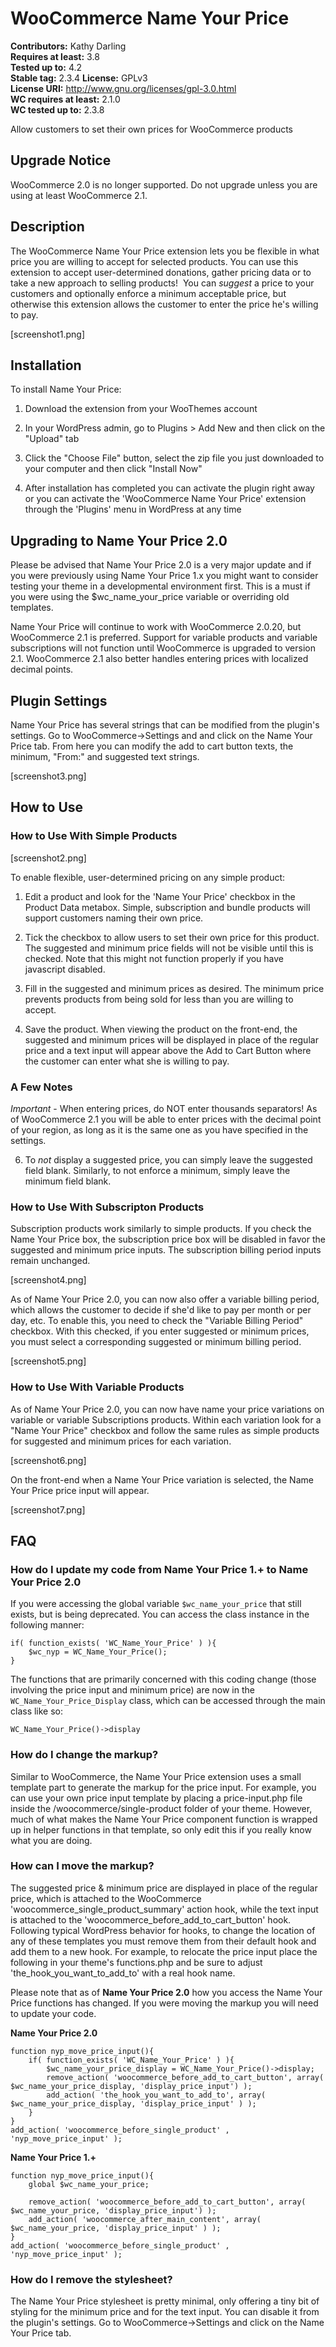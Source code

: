 # WooCommerce Name Your Price #

**Contributors:** Kathy Darling      
**Requires at least:** 3.8      
**Tested up to:** 4.2      
**Stable tag:** 2.3.4
**License:** GPLv3      
**License URI:** http://www.gnu.org/licenses/gpl-3.0.html      
**WC requires at least:** 2.1.0      
**WC tested up to:** 2.3.8      

Allow customers to set their own prices for WooCommerce products

## Upgrade Notice ##
WooCommerce 2.0 is no longer supported. Do not upgrade unless you are using at least WooCommerce 2.1.

## Description ##

The WooCommerce Name Your Price extension lets you be flexible in what price you are willing to accept for selected products. You can use this extension to accept user-determined donations, gather pricing data or to take a new approach to selling products!  You can *suggest* a price to your customers and optionally enforce a minimum acceptable price, but otherwise this extension allows the customer to enter the price he's willing to pay.

[screenshot1.png]

## Installation ##

To install Name Your Price:

1. Download the extension from your WooThemes account

2. In your WordPress admin, go to Plugins > Add New and then click on the "Upload" tab

3. Click the "Choose File" button, select the zip file you just downloaded to your computer and then click "Install Now"

4. After installation has completed you can activate the plugin right away or you can activate the 'WooCommerce Name Your Price' extension through the 'Plugins' menu in WordPress at any time

## Upgrading to Name Your Price 2.0 ##

Please be advised that Name Your Price 2.0 is a very major update and if you were previously using Name Your Price 1.x you might want to consider testing your theme in a developmental environment first. This is a must if you were using the $wc_name_your_price variable or overriding old templates.  

Name Your Price will continue to work with WooCommerce 2.0.20, but WooCommerce 2.1 is preferred. Support for variable products and variable subscriptions will not function until WooCommerce is upgraded to version 2.1. WooCommerce 2.1 also better handles entering prices with localized decimal points. 

## Plugin Settings ##

Name Your Price has several strings that can be modified from the plugin's settings. Go to WooCommerce->Settings and and click on the Name Your Price tab. From here you can modify the add to cart button texts, the minimum, "From:" and suggested text strings. 

[screenshot3.png]

## How to Use ##

### How to Use With Simple Products ###

[screenshot2.png]

To enable flexible, user-determined pricing on any simple product:

1. Edit a product and look for the 'Name Your Price' checkbox in the Product Data metabox. Simple, subscription and bundle products will support customers naming their own price. 

2. Tick the checkbox to allow users to set their own price for this product.  The suggested and minimum price fields will not be visible until this is checked.  Note that this might not function properly if you have javascript disabled. 

3. Fill in the suggested and minimum prices as desired. The minimum price prevents products from being sold for less than you are willing to accept. 

4. Save the product.  When viewing the product on the front-end, the suggested and minimum prices will be displayed in place of the regular price and a text input will appear above the Add to Cart Button where the customer can enter what she is willing to pay.  

### A Few Notes ###

*Important* - When entering prices, do NOT enter thousands separators! As of WooCommerce 2.1 you will be able to enter prices with the decimal point of your region, as long as it is the same one as you have specified in the settings.

6. To *not* display a suggested price, you can simply leave the suggested field blank. Similarly, to not enforce a minimum, simply leave the minimum field blank. 

### How to Use With Subscripton Products ###

Subscription products work similarly to simple products. If you check the Name Your Price box, the subscription price box will be disabled in favor the suggested and minimum price inputs. The subscription billing period inputs remain unchanged. 

[screenshot4.png]

As of Name Your Price 2.0, you can now also offer a variable billing period, which allows the customer to decide if she'd like to pay per month or per day, etc. To enable this, you need to check the "Variable Billing Period" checkbox. With this checked, if you enter suggested or minimum prices, you must select a corresponding suggested or minimum billing period. 

[screenshot5.png]

### How to Use With Variable Products ###

As of Name Your Price 2.0, you can now have name your price variations on variable or variable Subscriptions products. Within each variation look for a "Name Your Price" checkbox and follow the same rules as simple products for suggested and minimum prices for each variation.

[screenshot6.png]

On the front-end when a Name Your Price variation is selected, the Name Your Price price input will appear. 

[screenshot7.png]

## FAQ ##

### How do I update my code from Name Your Price 1.+ to Name Your Price 2.0 ###

If you were accessing the global variable `$wc_name_your_price` that still exists, but is being deprecated. You can access the class instance in the following manner:

```
if( function_exists( 'WC_Name_Your_Price' ) ){
	$wc_nyp = WC_Name_Your_Price();
}
```

The functions that are primarily concerned with this coding change (those involving the price input and minimum price) are now in the `WC_Name_Your_Price_Display` class, which can be accessed through the main class like so:

```
WC_Name_Your_Price()->display
``` 

### How do I change the markup? ###

Similar to WooCommerce, the Name Your Price extension uses a small template part to generate the markup for the price input. For example, you can use your own price input template by placing a price-input.php file inside the /woocommerce/single-product folder of your theme. However, much of what makes the Name Your Price component function is wrapped up in helper functions in that template, so only edit this if you really know what you are doing.

### How can I move the markup? ###

The suggested price & minimum price are displayed in place of the regular price, which is attached to the WooCommerce 'woocommerce_single_product_summary' action hook, while the text input is attached to the 'woocommerce_before_add_to_cart_button' hook. Following typical WordPress behavior for hooks, to change the location of any of these templates you must remove them from their default hook and add them to a new hook.  For example, to relocate the price input place the following in your theme's functions.php and be sure to adjust 'the_hook_you_want_to_add_to' with a real hook name.

Please note that as of **Name Your Price 2.0** how you access the Name Your Price functions has changed. If you were moving the markup you will need to update your code. 

**Name Your Price 2.0**

```
function nyp_move_price_input(){
	if( function_exists( 'WC_Name_Your_Price' ) ){
		$wc_name_your_price_display = WC_Name_Your_Price()->display;
		remove_action( 'woocommerce_before_add_to_cart_button', array( $wc_name_your_price_display, 'display_price_input') );
		add_action( 'the_hook_you_want_to_add_to', array( $wc_name_your_price_display, 'display_price_input' ) );
	}
}
add_action( 'woocommerce_before_single_product' , 'nyp_move_price_input' );
```

**Name Your Price 1.+**

```
function nyp_move_price_input(){ 
	global $wc_name_your_price;

	remove_action( 'woocommerce_before_add_to_cart_button', array( $wc_name_your_price, 'display_price_input') );
	add_action( 'woocommerce_after_main_content', array( $wc_name_your_price, 'display_price_input' ) );
}
add_action( 'woocommerce_before_single_product' , 'nyp_move_price_input' );
```

### How do I remove the stylesheet? ###

The Name Your Price stylesheet is pretty minimal, only offering a tiny bit of styling for the minimum price and for the text input. You can disable it from the plugin's settings. Go to WooCommerce->Settings and click on the Name Your Price tab.